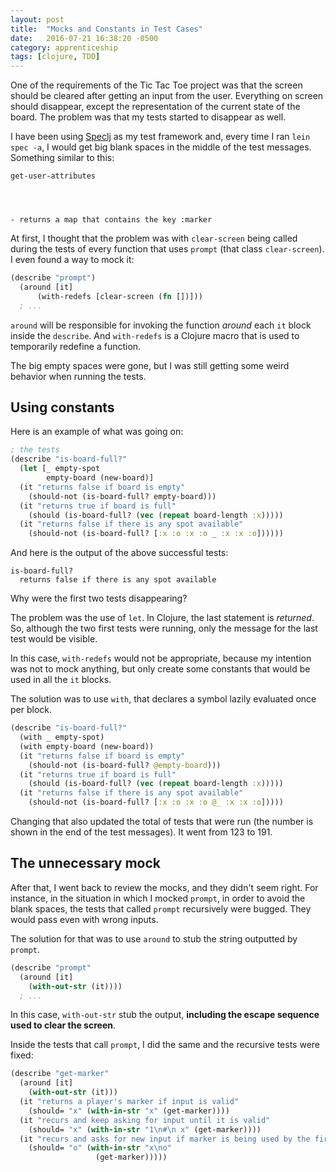 ```yaml
---
layout: post
title:  "Mocks and Constants in Test Cases"
date:   2016-07-21 16:38:20 -0500
category: apprenticeship
tags: [clojure, TDD]
---
```


One of the requirements of the Tic Tac Toe project was that the screen should be cleared after getting an input from the user. Everything on screen should disappear, except the representation of the current state of the board. The problem was that my tests started to disappear as well. <!--more-->

I have been using [Speclj](https://github.com/slagyr/speclj) as my test framework and, every time I ran `lein spec -a`, I would get big blank spaces in the middle of the test messages. Something similar to this:

```shell
get-user-attributes




- returns a map that contains the key :marker
```

At first, I thought that the problem was with `clear-screen` being called during the tests of every function that uses `prompt` (that class `clear-screen`). I even found a way to mock it:

```clojure
(describe "prompt")
  (around [it]
      (with-redefs [clear-screen (fn [])]))
  ; ...
```

`around` will be responsible for invoking the function *around* each `it` block inside the `describe`. And `with-redefs` is a Clojure macro that is used to temporarily redefine a function.

The big empty spaces were gone, but I was still getting some weird behavior when running the tests.

## Using constants

Here is an example of what was going on:

```clojure
; the tests
(describe "is-board-full?"
  (let [_ empty-spot
        empty-board (new-board)]
  (it "returns false if board is empty"
    (should-not (is-board-full? empty-board)))
  (it "returns true if board is full"
    (should (is-board-full? (vec (repeat board-length :x)))))
  (it "returns false if there is any spot available"
    (should-not (is-board-full? [:x :o :x :o _ :x :x :o])))))
```

And here is the output of the above successful tests:

```shell
is-board-full?
  returns false if there is any spot available
```

Why were the first two tests disappearing?

The problem was the use of `let`. In Clojure, the last statement is *returned*. So, although the two first tests were running, only the message for the last test would be visible.

In this case, `with-redefs` would not be appropriate, because my intention was not to mock anything, but only create some constants that would be used in all the `it` blocks.

The solution was to use `with`, that declares a symbol lazily evaluated once per block.

```clojure
(describe "is-board-full?"
  (with _ empty-spot)
  (with empty-board (new-board))
  (it "returns false if board is empty"
    (should-not (is-board-full? @empty-board)))
  (it "returns true if board is full"
    (should (is-board-full? (vec (repeat board-length :x)))))
  (it "returns false if there is any spot available"
    (should-not (is-board-full? [:x :o :x :o @_ :x :x :o]))))
```

Changing that also updated the total of tests that were run (the number is shown in the end of the test messages). It went from 123 to 191.

## The unnecessary mock

After that, I went back to review the mocks, and they didn't seem right. For instance, in the situation in which I mocked `prompt`, in order to avoid the blank spaces, the tests that called `prompt` recursively were bugged. They would pass even with wrong inputs.

The solution for that was to use `around` to stub the string outputted by `prompt`.

```clojure
(describe "prompt"
  (around [it]
    (with-out-str (it))))
  ; ...
```

In this case, `with-out-str` stub the output, **including the escape sequence used to clear the screen**.

Inside the tests that call `prompt`, I did the same and the recursive tests were fixed:

```clojure
(describe "get-marker"
  (around [it]
    (with-out-str (it)))
  (it "returns a player's marker if input is valid"
    (should= "x" (with-in-str "x" (get-marker))))
  (it "recurs and keep asking for input until it is valid"
    (should= "x" (with-in-str "1\n#\n x" (get-marker))))
  (it "recurs and asks for new input if marker is being used by the first player"
    (should= "o" (with-in-str "x\no"
                   (get-marker)))))
```

